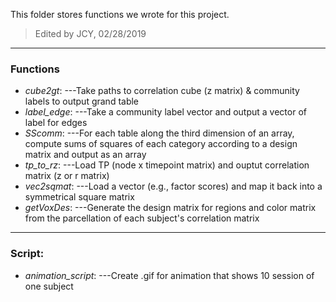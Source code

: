 This folder stores functions we wrote for this project.

>Edited by JCY, 02/28/2019

---

### Functions

* *cube2gt*:
---Take paths to correlation cube (z matrix) & community labels to output grand table 
* *label_edge*:
---Take a community label vector and output a vector of label for edges
* *SScomm*:
---For each table along the third dimension of an array, compute sums of squares of each category according to a design matrix and output as an array
* *tp_to_rz*:
---Load TP (node x timepoint matrix) and ouptut correlation matrix (z or r matrix)
* *vec2sqmat*:
---Load a vector (e.g., factor scores) and map it back into a symmetrical square matrix
* *getVoxDes*:
---Generate the design matrix for regions and color matrix from the parcellation of each subject's correlation matrix
---

### Script:

* *animation_script*:
---Create .gif for animation that shows 10 session of one subject
